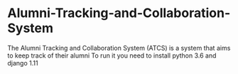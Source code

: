# Alumni-Tracking-and-Collaboration-System
 The Alumni Tracking and Collaboration System (ATCS) is a system that aims to keep track of their alumni 
 To run it you need to install python 3.6 and django 1.11
